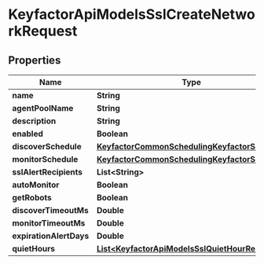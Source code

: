 

# KeyfactorApiModelsSslCreateNetworkRequest


## Properties

| Name | Type | Description | Notes |
|------------ | ------------- | ------------- | -------------|
|**name** | **String** |  |  |
|**agentPoolName** | **String** |  |  |
|**description** | **String** |  |  |
|**enabled** | **Boolean** |  |  [optional] |
|**discoverSchedule** | [**KeyfactorCommonSchedulingKeyfactorSchedule**](KeyfactorCommonSchedulingKeyfactorSchedule.md) |  |  [optional] |
|**monitorSchedule** | [**KeyfactorCommonSchedulingKeyfactorSchedule**](KeyfactorCommonSchedulingKeyfactorSchedule.md) |  |  [optional] |
|**sslAlertRecipients** | **List&lt;String&gt;** |  |  [optional] |
|**autoMonitor** | **Boolean** |  |  [optional] |
|**getRobots** | **Boolean** |  |  [optional] |
|**discoverTimeoutMs** | **Double** |  |  [optional] |
|**monitorTimeoutMs** | **Double** |  |  [optional] |
|**expirationAlertDays** | **Double** |  |  [optional] |
|**quietHours** | [**List&lt;KeyfactorApiModelsSslQuietHourRequest&gt;**](KeyfactorApiModelsSslQuietHourRequest.md) |  |  [optional] |



